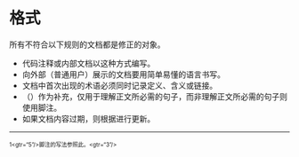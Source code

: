 # 格式

所有不符合以下规则的文档都是修正的对象。

* 代码注释或内部文档以这种方式编写。
* 向外部（普通用户）展示的文档要用简单易懂的语言书写。
* 文档中首次出现的术语必须同时记录定义、含义或链接。
* （）作为补充，仅用于理解正文所必需的句子，而非理解正文所必需的句子则使用脚注。
* 如果文档内容过期，则根据进行更新。

---

<span id="1" style="font-size:x-small">1<gtr=“5”/>脚注的写法参照此。<gtr=“3”/></span>
